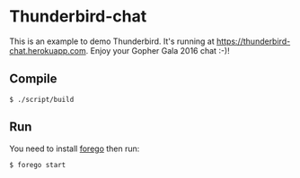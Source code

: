 # Thunderbird-chat

This is an example to demo Thunderbird. It's running at https://thunderbird-chat.herokuapp.com. Enjoy your Gopher Gala 2016 chat :-)!

## Compile

```
$ ./script/build
```

## Run

You need to install [forego](https://github.com/ddollar/forego) then
run:

```
$ forego start
```
